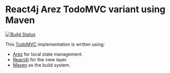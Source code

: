 # React4j Arez TodoMVC variant using Maven

[![Build Status](https://secure.travis-ci.org/react4j/react4j-todomvc.png?branch=arez_maven)](http://travis-ci.org/react4j/react4j-todomvc)

This [TodoMVC](http://todomvc.com/) implementation is written using:

* [Arez](https://arez.github.io) for local state management.
* [React4j](https://react4j.github.io) for the view layer.
* [Maven](https://maven.apache.org) as the build system.
